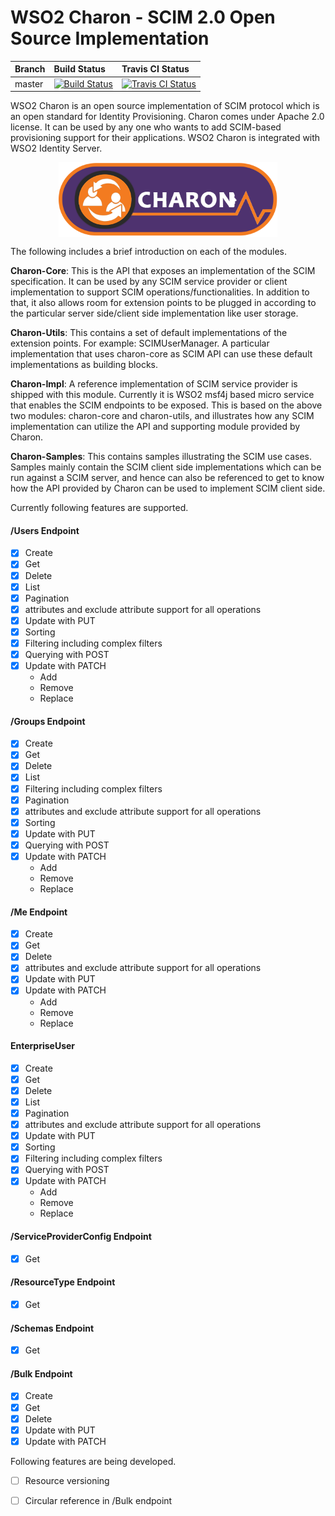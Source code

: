 # WSO2 Charon - SCIM 2.0 Open Source Implementation 

|  Branch | Build Status | Travis CI Status |
| :------------ | :------------- | :-------------
| master      | [![Build Status](https://wso2.org/jenkins/job/forked-dependencies/job/wso2-charon/badge/icon)](https://wso2.org/jenkins/job/forked-dependencies/job/wso2-charon/) | [![Travis CI Status](https://travis-ci.org/wso2/charon.svg?branch=master)](https://travis-ci.org/wso2/charon)

WSO2 Charon is an open source implementation of SCIM protocol which is an open standard for Identity Provisioning. Charon comes under Apache 2.0 license. It can be used by any one who wants to add SCIM-based provisioning support for their applications. WSO2 Charon is integrated with WSO2 Identity Server. 
<p align="center">
<img align="middle" src="https://github.com/Vindulamj/Charon-3.0/blob/master/logo.png"  width="350px" height = "120px">
</p>
The following includes a brief introduction on each of the modules.

**Charon-Core**: This is the API that exposes an implementation of the SCIM specification. It can be used by any SCIM service provider or client implementation to support SCIM operations/functionalities. In addition to that, it also allows room for extension points to be plugged in according to the particular server side/client side implementation like user storage.

**Charon-Utils**: This contains a set of default implementations of the extension points. For example: SCIMUserManager. A particular implementation that uses charon-core as SCIM API can use these default implementations as building blocks.

**Charon-Impl**: A reference implementation of SCIM service provider is shipped with this module. Currently it is WSO2 msf4j based micro service that enables the SCIM endpoints to be exposed. This is based on the above two modules: charon-core and charon-utils, and illustrates how any SCIM implementation can utilize the API and supporting module provided by Charon.

**Charon-Samples**: This contains samples illustrating the SCIM use cases. Samples mainly contain the SCIM client side implementations which can be run against a SCIM server, and hence can also be referenced to get to know how the API provided by Charon can be used to implement SCIM client side.

Currently following features are supported.

#### /Users Endpoint
- [x] Create
- [x] Get
- [x] Delete
- [x] List
- [x] Pagination
- [x] attributes and exclude attribute support for all operations
- [x] Update with PUT
- [x] Sorting
- [x] Filtering including complex filters
- [x] Querying with POST 
- [x] Update with PATCH 
    - Add
    - Remove
    - Replace


#### /Groups Endpoint
- [x] Create
- [x] Get
- [x] Delete
- [x] List
- [x] Filtering including complex filters
- [x] Pagination
- [x] attributes and exclude attribute support for all operations
- [x] Sorting
- [x] Update with PUT
- [x] Querying with POST 
- [x] Update with PATCH 
    - Add
    - Remove
    - Replace

#### /Me Endpoint
- [x] Create
- [x] Get
- [x] Delete
- [x] attributes and exclude attribute support for all operations
- [x] Update with PUT
- [x] Update with PATCH 
    - Add
    - Remove
    - Replace

#### EnterpriseUser
- [x] Create
- [x] Get
- [x] Delete
- [x] List
- [x] Pagination
- [x] attributes and exclude attribute support for all operations
- [x] Update with PUT
- [x] Sorting
- [x] Filtering including complex filters
- [x] Querying with POST 
- [x] Update with PATCH 
    - Add
    - Remove
    - Replace

#### /ServiceProviderConfig Endpoint
- [x] Get

#### /ResourceType Endpoint
- [x] Get

#### /Schemas Endpoint
- [x] Get

#### /Bulk Endpoint
- [x] Create
- [x] Get
- [x] Delete
- [x] Update with PUT
- [x] Update with PATCH 

Following features are being developed.

- [ ] Resource versioning
- [ ] Circular reference in /Bulk endpoint

